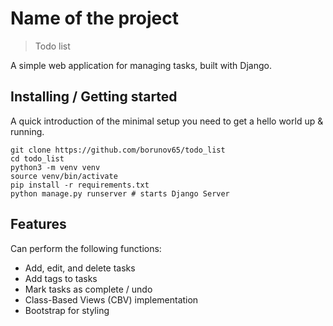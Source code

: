 # Name of the project
> Todo list

A simple web application for managing tasks, built with Django.

## Installing / Getting started

A quick introduction of the minimal setup you need to get a hello world up &
running.

```shell
git clone https://github.com/borunov65/todo_list
cd todo_list
python3 -m venv venv
source venv/bin/activate
pip install -r requirements.txt
python manage.py runserver # starts Django Server
```

## Features

Can perform the following functions:
* Add, edit, and delete tasks
* Add tags to tasks
* Mark tasks as complete / undo
* Class-Based Views (CBV) implementation
* Bootstrap for styling
